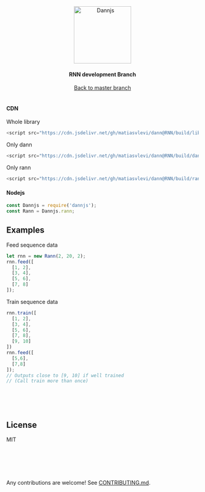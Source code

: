 <div align="center">
  <a href="https://dannjs.org/">
    <img src="https://dannjs.org/transparentlogo.png" alt="Dannjs" height="150" />
  </a>
  <h4>RNN development Branch</h4>
  <a href="https://github.com/matiasvlevi/Dann">Back to master branch</a>
</div>


<br/>

#### CDN
Whole library
```js
<script src="https://cdn.jsdelivr.net/gh/matiasvlevi/dann@RNN/build/lib.js"></script>
```
Only dann
```js
<script src="https://cdn.jsdelivr.net/gh/matiasvlevi/dann@RNN/build/dann.js"></script>
```
Only rann
```js
<script src="https://cdn.jsdelivr.net/gh/matiasvlevi/dann@RNN/build/rann.js"></script>
```

#### Nodejs
```js
const Dannjs = require('dannjs');
const Rann = Dannjs.rann;
```

## Examples 

Feed sequence data
```js
let rnn = new Rann(2, 20, 2);
rnn.feed([
  [1, 2],
  [3, 4],
  [5, 6],
  [7, 8]
]);

```
Train sequence data
```js
rnn.train([
  [1, 2],
  [3, 4],
  [5, 6],
  [7, 8],
  [9, 10]  
])
rnn.feed([
  [5,6],
  [7,8]
]);
// Outputs close to [9, 10] if well trained 
// (Call train more than once)
```


<br/><br/><br/>
  
## License

MIT


<br/><br/><br/>
<br/>

Any contributions are welcome! See [CONTRIBUTING.md](https://github.com/matiasvlevi/Dann/blob/master/CONTRIBUTING.md).
